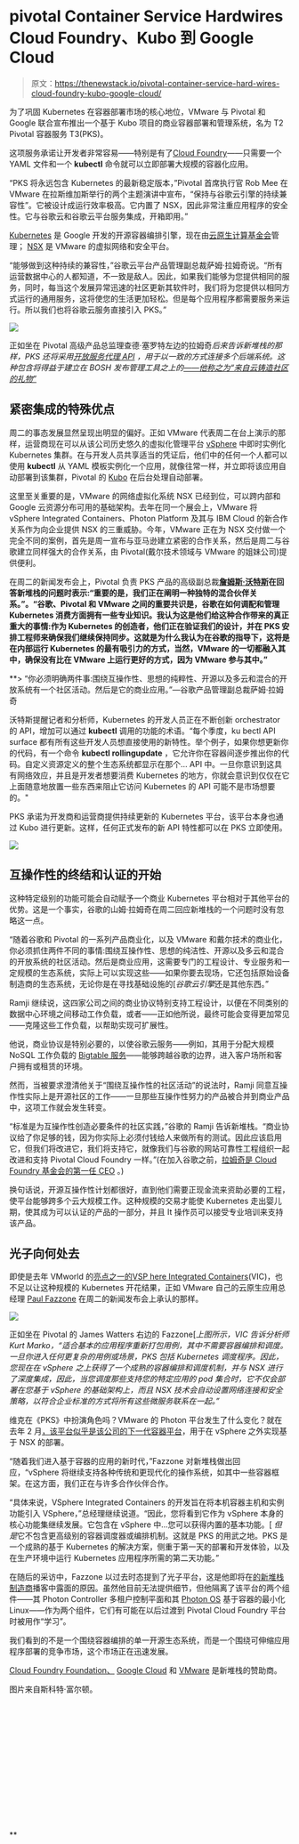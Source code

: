 # pivotal Container Service Hardwires Cloud Foundry、Kubo 到 Google Cloud

> 原文：<https://thenewstack.io/pivotal-container-service-hard-wires-cloud-foundry-kubo-google-cloud/>

为了巩固 Kubernetes 在容器部署市场的核心地位，VMware 与 Pivotal 和 Google 联合宣布推出一个基于 Kubo 项目的商业容器部署和管理系统，名为 T2 Pivotal 容器服务 T3(PKS)。

这项服务承诺让开发者非常容易——特别是有了[Cloud Foundry](https://www.cloudfoundry.org/)——只需要一个 YAML 文件和一个 **kubectl** 命令就可以立即部署大规模的容器化应用。

“PKS 将永远包含 Kubernetes 的最新稳定版本，”Pivotal 首席执行官 Rob Mee 在 VMware 在拉斯维加斯举行的两个主题演讲中宣布，“保持与谷歌云引擎的持续兼容性”。它被设计成运行效率极高。它内置了 NSX，因此非常注重应用程序的安全性。它与谷歌云和谷歌云平台服务集成，开箱即用。”

[Kubernetes](/category/kubernetes/) 是 Google 开发的开源容器编排引擎，现在由[云原生计算基金会](https://www.cncf.io/)管理； [NSX](https://www.vmware.com/products/nsx.html) 是 VMware 的虚拟网络和安全平台。

“能够做到这种持续的兼容性，”谷歌云平台产品管理副总裁萨姆·拉姆奇说。“所有运营数据中心的人都知道，不一致是敌人。因此，如果我们能够为您提供相同的服务，同时，每当这个发展异常迅速的社区更新其软件时，我们将为您提供以相同方式运行的通用服务，这将使您的生活更加轻松。但是每个应用程序都需要服务来运行。所以我们也将谷歌云服务直接引入 PKS。”

![](img/ff83067a0026d2251e2dc77f9b690c07.png)

正如坐在 Pivotal 高级产品总监理查德·塞罗特左边的拉姆奇*后来告诉新堆栈的那样，PKS 还将采用[开放服务代理 API](https://openservicebrokerapi.org/) ，用于以一致的方式连接多个后端系统。这种包含将得益于建立在 BOSH 发布管理工具之上的[——他称之为“来自云铸造社区的礼物”](https://bosh.io/)*

## 紧密集成的特殊优点

周二的事态发展显然呈现出明显的偏好。正如 VMware 代表周二在台上演示的那样，运营商现在可以从该公司历史悠久的虚拟化管理平台 [vSphere](https://www.vmware.com/products/vsphere.html) 中即时实例化 Kubernetes 集群。在与开发人员共享适当的凭证后，他们中的任何一个人都可以使用 **kubectl** 从 YAML 模板实例化一个应用，就像往常一样，并立即将该应用自动部署到该集群，Pivotal 的 [Kubo](https://pivotal.io/partners/kubo) 在后台处理自动部署。

这里至关重要的是，VMware 的网络虚拟化系统 NSX 已经到位，可以跨内部和 Google 云资源分布可用的基础架构。去年在同一个展会上，VMware 将 vSphere Integrated Containers、Photon Platform 及其与 IBM Cloud 的新合作关系作为向企业提供 NSX 的三重威胁。今年，VMware 正在为 NSX 交付做一个完全不同的案例，首先是周一宣布与亚马逊建立紧密的合作关系，然后是周二与谷歌建立同样强大的合作关系，由 Pivotal(戴尔技术领域与 VMware 的姐妹公司)提供便利。

在周二的新闻发布会上，Pivotal 负责 PKS 产品的高级副总裁[**詹姆斯·沃特斯**](https://pivotal.io/team/watters)**在回答新堆栈的问题时表示:“重要的是，我们正在阐明一种独特的混合伙伴关系。”。“谷歌、Pivotal 和 VMware 之间的重要共识是，谷歌在如何调配和管理 Kubernetes 消费方面拥有一些专业知识。我认为这是他们给这种合作带来的真正重大的事情:作为 Kubernetes 的创造者，他们正在验证我们的设计，并在 PKS 安排工程师来确保我们继续保持同步。这就是为什么我认为在谷歌的指导下，这将是在内部运行 Kubernetes 的最有吸引力的方式，当然，VMware 的一切都融入其中，确保没有比在 VMware 上运行更好的方式，因为 VMware 参与其中。”**

 **> “你必须明确两件事:围绕互操作性、思想的纯粹性、开源以及多云和混合的开放系统有一个社区活动。然后是它的商业应用。”—谷歌产品管理副总裁萨姆·拉姆奇

沃特斯提醒记者和分析师，Kubernetes 的开发人员正在不断创新 orchestrator 的 API，增加可以通过 **kubectl** 调用的功能的术语。“每个季度，ku bectl API surface 都有所有这些开发人员想直接使用的新特性。举个例子，如果你想更新你的代码，有一个命令 **kubectl rollingupdate** ，它允许你在容器间逐步推出你的代码。自定义资源定义的整个生态系统都显示在那个… API 中。一旦你意识到这具有网络效应，并且是开发者想要消费 Kubernetes 的地方，你就会意识到仅仅在它上面随意地放置一些东西来阻止它访问 Kubernetes 的 API 可能不是市场想要的。"

PKS 承诺为开发商和运营商提供持续更新的 Kubernetes 平台，该平台本身也通过 Kubo 进行更新。这样，任何正式发布的新 API 特性都可以在 PKS 立即使用。

![](img/92087baded81d7a04fd8323386d412ef.png)

## 互操作性的终结和认证的开始

这种特定级别的功能可能会自动赋予一个商业 Kubernetes 平台相对于其他平台的优势。这是一个事实，谷歌的山姆·拉姆奇在周二回应新堆栈的一个问题时没有忽略这一点。

“随着谷歌和 Pivotal 的一系列产品商业化，以及 VMware 和戴尔技术的商业化，你必须抓住两件不同的事情:围绕互操作性、思想的纯洁性、开源以及多云和混合的开放系统的社区活动。然后是商业应用，这需要专门的工程设计、专业服务和一定规模的生态系统，实际上可以实现这些——如果你要去现场，它还包括原始设备制造商的生态系统，无论你是在寻找基础设施的[*谷歌云引擎*还是其他东西。”

Ramji 继续说，这四家公司之间的商业协议特别支持工程设计，以便在不同类别的数据中心环境之间移动工作负载，或者——正如他所说，最终可能会变得更加常见——克隆这些工作负载，以帮助实现可扩展性。

他说，商业协议是特别必要的，以使谷歌云服务——例如，其用于分配大规模 NoSQL 工作负载的 [Bigtable 服务](https://cloud.google.com/bigtable/)——能够跨越谷歌的边界，进入客户场所和客户拥有或租赁的环境。

然而，当被要求澄清他关于“围绕互操作性的社区活动”的说法时，Ramji 同意互操作性实际上是开源社区的工作——一旦那些互操作性努力的产品被合并到商业产品中，这项工作就会发生转变。

“标准是为互操作性创造必要条件的社区实践，”谷歌的 Ramji 告诉新堆栈。“商业协议给了你足够的钱，因为你实际上必须付钱给人来做所有的测试。因此应该启用它，但我们将改进它，我们将支持它，就像我们与谷歌的网站可靠性工程组织一起改进和支持 Pivotal Cloud Foundry 一样。”(在加入谷歌之前，[拉姆奇是 Cloud Foundry 基金会的第一任 CEO](https://thenewstack.io/tns-makers-sam-ramji-commodore-pet-and-the-strange-road-to-microsoft/) 。)

换句话说，开源互操作性计划都很好，直到他们需要正现金流来资助必要的工程，使平台能够跨多个云大规模工作。这种规模的交易才能使 Kubernetes 走出婴儿期，使其成为可以认证的产品的一部分，并且 It 操作员可以接受专业培训来支持该产品。

## 光子向何处去

即使是去年 VMworld 的[亮点之一的](https://thenewstack.io/vmware-prepares-data-centers-for-the-onslaught-of-containers/)[VSP here Integrated Containers](https://www.vmware.com/products/vsphere/integrated-containers.html)(VIC)，也不足以让这种规模的 Kubernetes 开花结果，正如 VMware 自己的云原生应用总经理 [Paul Fazzone](https://www.linkedin.com/in/paulfazzone/) 在周二的新闻发布会上承认的那样。

![](img/a64b96ae766a8070c61b9a84762f6be0.png)

正如坐在 Pivotal 的 James Watters 右边的 Fazzone[*上图所示，VIC 告诉分析师 Kurt Marko，“适合基本的应用程序重新打包用例，其中不需要容器编排和调度。一旦你进入任何更复杂的用例或场景，PKS 包括 Kubernetes 调度程序。因此，您现在在 vSphere 之上获得了一个成熟的容器编排和调度机制，并与 NSX 进行了深度集成，因此，当您调度那些支持您的特定应用的 pod 集合时，它不仅会部署在您基于 vSphere 的基础架构上，而且 NSX 技术会自动设置网络连接和安全策略，以符合企业标准的方式将所有这些微服务联系在一起。”*

维克在《PKS》中扮演角色吗？VMware 的 Photon 平台发生了什么变化？就在去年 2 月[，该平台似乎是该公司的下一代容器平台](https://thenewstack.io/vmware-foresees-future-photon-kubernetes-nsx-work-bare-metal/)，用于在 vSphere 之外实现基于 NSX 的部署。

“随着我们进入基于容器的应用的新时代，”Fazzone 对新堆栈做出回应，“vSphere 将继续支持各种传统和更现代化的操作系统，如其中一些容器框架。在这方面，我们正在与许多合作伙伴合作。

“具体来说，VSphere Integrated Containers 的开发旨在将本机容器主机和实例功能引入 VSphere，”总经理继续说道。“因此，您将看到它作为 vSphere 本身的核心功能集继续发展。它包含在 vSphere 中…您可以获得内置的基本功能。[ *但是*它不包含更高级别的容器调度器或编排机制。这就是 PKS 的用武之地。PKS 是一个成熟的基于 Kubernetes 的解决方案，侧重于第一天的部署和开发体验，以及在生产环境中运行 Kubernetes 应用程序所需的第二天功能。”

在随后的采访中，Fazzone 以过去时态提到了光子平台，这是他即将在[的新堆栈制造商](https://thenewstack.io/podcasts/makers)播客中露面的原因。虽然他目前无法提供细节，但他隔离了该平台的两个组件——其 Photon Controller 多租户控制平面和其 [Photon OS](https://vmware.github.io/photon/) 基于容器的最小化 Linux——作为两个组件，它们有可能在以后过渡到 Pivotal Cloud Foundry 平台时被用作“学习”。

我们看到的不是一个围绕容器编排的单一开源生态系统，而是一个围绕可伸缩应用程序部署的竞争市场，这个市场正在迅速发展。

[Cloud Foundry Foundation、](https://www.cloudfoundry.org/) [Google Cloud](https://cloud.google.com/kubernetes-engine) 和 [VMware](https://www.vmware.com/cloud-solutions/app-modernization/cloud-native-apps.html) 是新堆栈的赞助商。

图片来自斯科特·富尔顿。

<svg xmlns:xlink="http://www.w3.org/1999/xlink" viewBox="0 0 68 31" version="1.1"><title>Group</title> <desc>Created with Sketch.</desc></svg>**